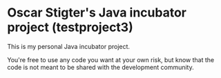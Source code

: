 # Oscar Stigter's Java incubator project (testproject3)

This is my personal Java incubator project.

You're free to use any code you want at your own risk, but know that the code is not meant to be shared with the development community.

